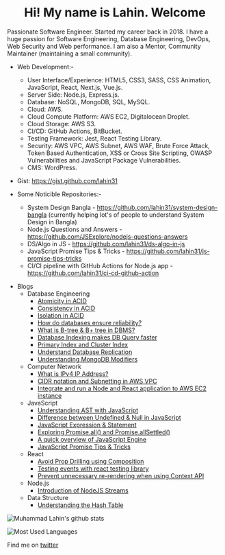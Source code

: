 <h1 align="center">Hi! My name is Lahin. Welcome</h1>

Passionate Software Engineer. Started my career back in 2018. I have a huge passion for Software Engineering, Database Engineering, DevOps, Web Security and Web performance. I am also a Mentor, Community Maintainer (maintaining a small community).

* Web Development:-
    * User Interface/Experience: HTML5, CSS3, SASS, CSS Animation, JavaScript, React, Next.js, Vue.js.
    * Server Side: Node.js, Express.js.
    * Database: NoSQL, MongoDB, SQL, MySQL.
    * Cloud: AWS.
    * Cloud Compute Platform: AWS EC2, Digitalocean Droplet.
    * Cloud Storage: AWS S3.
    * CI/CD: GitHub Actions, BitBucket.
    * Testing Framework: Jest, React Testing Library.
    * Security: AWS VPC, AWS Subnet, AWS WAF, Brute Force Attack, Token Based Authentication, XSS or Cross Site Scripting, OWASP Vulnerabilities and JavaScript Package Vulnerabilities.
    * CMS: WordPress.
    
* Gist: https://gist.github.com/lahin31

* Some Noticible Repositories:-
    * System Design Bangla - https://github.com/lahin31/system-design-bangla (currently helping lot's of people to understand System Design in Bangla)
    * Node.js Questions and Answers - https://github.com/JSExplore/nodejs-questions-answers
    * DS/Algo in JS - https://github.com/lahin31/ds-algo-in-js
    * JavaScript Promise Tips & Tricks - https://github.com/lahin31/js-promise-tips-tricks
    * CI/CI pipeline with GitHub Actions for Node.js app - https://github.com/lahin31/ci-cd-github-action
 
- Blogs
  - Database Engineering
    - [Atomicity in ACID](https://codemacaw.com/2023/12/02/atomicity-in-acid)
    - [Consistency in ACID](https://codemacaw.com/2023/12/03/consistency-in-acid)
    - [Isolation in ACID](https://codemacaw.com/2023/12/02/isolation-in-acid)
    - [How do databases ensure reliability?](https://codemacaw.com/2023/12/03/how-do-databases-ensure-reliability)
    - [What is B-tree & B+ tree in DBMS?](https://codemacaw.com/2023/06/24/what-is-b-tree-b-tree-in-dbms)
    - [Database Indexing makes DB Query faster](https://codemacaw.com/2023/04/04/database-indexing-makes-db-query-faster)
    - [Primary Index and Cluster Index](https://codemacaw.com/2023/04/12/primary-index-and-cluster-index/)
    - [Understand Database Replication](https://codemacaw.com/2023/06/02/understand-database-replication/)
    - [Understanding MongoDB Modifiers](https://codemacaw.com/2021/06/11/understanding-mongodb-modifiers/)
  - Computer Network
    - [What is IPv4 IP Address?](https://codemacaw.com/2023/02/19/what-is-ipv4-ip-address/)
    - [CIDR notation and Subnetting in AWS VPC](https://codemacaw.com/2023/05/13/cidr-notation-and-subnetting-in-aws-vpc/)
    - [Integrate and run a Node and React application to AWS EC2 instance](https://codemacaw.com/2023/08/06/integrate-and-run-a-node-and-react-application-to-aws-ec2-instance/)
  - JavaScript
    - [Understanding AST with JavaScript](https://codemacaw.com/2019/10/16/understanding-ast-with-js/)
    - [Difference between Undefined & Null in JavaScript](https://codemacaw.com/2019/11/11/difference-between-undefined-null-in-javascript/)
    - [JavaScript Expression & Statement](https://codemacaw.com/2019/11/14/javascript-expression-statement/)
    - [Exploring Promise.all() and Promise.allSettled()](https://codemacaw.com/2021/03/24/exploring-promise-all-and-promise-allsettled/)
    - [A quick overview of JavaScript Engine](https://codemacaw.com/2022/04/18/a-quick-overview-of-javascript-engine/)
    - [JavaScript Promise Tips & Tricks](https://codemacaw.com/2023/03/02/javascript-promises-tips-tricks/)
  - React
    - [Avoid Prop Drilling using Composition](https://codemacaw.com/2019/12/06/avoid-prop-drilling-using-composition/)
    - [Testing events with react testing library](https://codemacaw.com/2021/11/12/testing-events-with-react-testing-library/)
    - [Prevent unnecessary re-rendering when using Context API](https://codemacaw.com/2021/11/21/prevent-unnecessary-re-rendering-when-using-context-api/)
  - Node.js
    - [Introduction of NodeJS Streams](https://codemacaw.com/2019/11/29/introduction-of-nodejs-streams/)
  - Data Structure
    - [Understanding the Hash Table](https://codemacaw.com/2020/02/17/understanding-the-hash-table/)
    
![Muhammad Lahin's github stats](https://github-readme-stats.vercel.app/api?username=lahin31&count_private=true)

![Most Used Languages](https://github-readme-stats.vercel.app/api/top-langs/?username=lahin31&layout=compact)

Find me on [twitter](https://twitter.com/lahin31)
